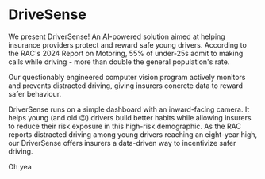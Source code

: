 # DriveSense

We present DriverSense!  An AI-powered solution aimed at helping insurance providers protect and reward safe young drivers. According to the RAC's 2024 Report on Motoring, 55% of under-25s admit to making calls while driving - more than double the general population's rate.

Our questionably engineered computer vision program actively monitors and prevents distracted driving, giving insurers concrete data to reward safer behaviour.

DriverSense runs on a simple dashboard with an inward-facing camera. It helps young (and old 😉) drivers build better habits while allowing insurers to reduce their risk exposure in this high-risk demographic. As the RAC reports distracted driving among young drivers reaching an eight-year high, our DriverSense offers insurers a data-driven way to incentivize safer driving.

Oh yea